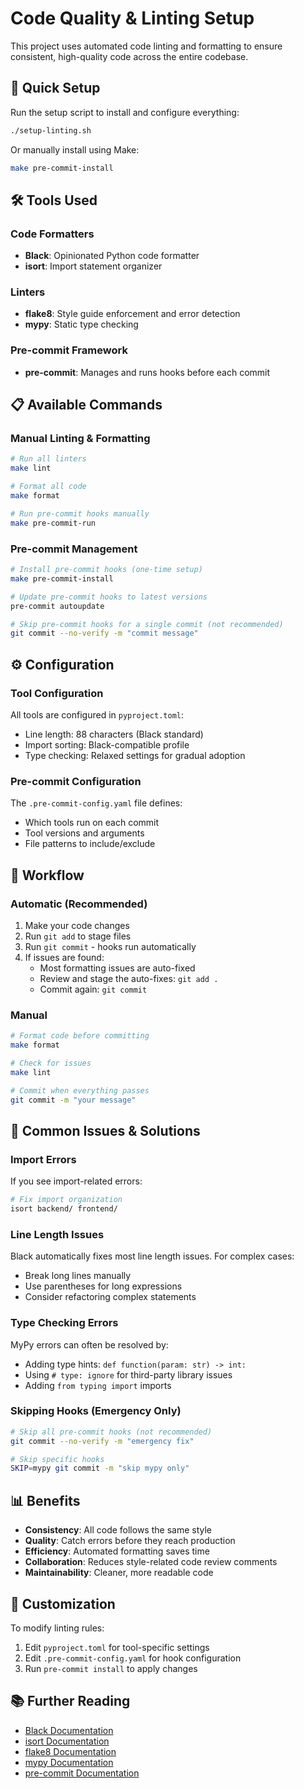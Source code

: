 # Code Quality & Linting Setup

This project uses automated code linting and formatting to ensure consistent, high-quality code across the entire codebase.

## 🚀 Quick Setup

Run the setup script to install and configure everything:

```bash
./setup-linting.sh
```

Or manually install using Make:

```bash
make pre-commit-install
```

## 🛠️ Tools Used

### Code Formatters
- **Black**: Opinionated Python code formatter
- **isort**: Import statement organizer

### Linters
- **flake8**: Style guide enforcement and error detection
- **mypy**: Static type checking

### Pre-commit Framework
- **pre-commit**: Manages and runs hooks before each commit

## 📋 Available Commands

### Manual Linting & Formatting
```bash
# Run all linters
make lint

# Format all code
make format

# Run pre-commit hooks manually
make pre-commit-run
```

### Pre-commit Management
```bash
# Install pre-commit hooks (one-time setup)
make pre-commit-install

# Update pre-commit hooks to latest versions
pre-commit autoupdate

# Skip pre-commit hooks for a single commit (not recommended)
git commit --no-verify -m "commit message"
```

## ⚙️ Configuration

### Tool Configuration
All tools are configured in `pyproject.toml`:
- Line length: 88 characters (Black standard)
- Import sorting: Black-compatible profile
- Type checking: Relaxed settings for gradual adoption

### Pre-commit Configuration
The `.pre-commit-config.yaml` file defines:
- Which tools run on each commit
- Tool versions and arguments
- File patterns to include/exclude

## 🔄 Workflow

### Automatic (Recommended)
1. Make your code changes
2. Run `git add` to stage files
3. Run `git commit` - hooks run automatically
4. If issues are found:
   - Most formatting issues are auto-fixed
   - Review and stage the auto-fixes: `git add .`
   - Commit again: `git commit`

### Manual
```bash
# Format code before committing
make format

# Check for issues
make lint

# Commit when everything passes
git commit -m "your message"
```

## 🚨 Common Issues & Solutions

### Import Errors
If you see import-related errors:
```bash
# Fix import organization
isort backend/ frontend/
```

### Line Length Issues
Black automatically fixes most line length issues. For complex cases:
- Break long lines manually
- Use parentheses for long expressions
- Consider refactoring complex statements

### Type Checking Errors
MyPy errors can often be resolved by:
- Adding type hints: `def function(param: str) -> int:`
- Using `# type: ignore` for third-party library issues
- Adding `from typing import` imports

### Skipping Hooks (Emergency Only)
```bash
# Skip all pre-commit hooks (not recommended)
git commit --no-verify -m "emergency fix"

# Skip specific hooks
SKIP=mypy git commit -m "skip mypy only"
```

## 📊 Benefits

- **Consistency**: All code follows the same style
- **Quality**: Catch errors before they reach production
- **Efficiency**: Automated formatting saves time
- **Collaboration**: Reduces style-related code review comments
- **Maintainability**: Cleaner, more readable code

## 🔧 Customization

To modify linting rules:

1. Edit `pyproject.toml` for tool-specific settings
2. Edit `.pre-commit-config.yaml` for hook configuration
3. Run `pre-commit install` to apply changes

## 📚 Further Reading

- [Black Documentation](https://black.readthedocs.io/)
- [isort Documentation](https://pycqa.github.io/isort/)
- [flake8 Documentation](https://flake8.pycqa.org/)
- [mypy Documentation](https://mypy.readthedocs.io/)
- [pre-commit Documentation](https://pre-commit.com/)
